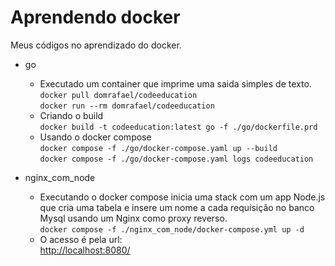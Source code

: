 # Aprendendo docker

Meus códigos no aprendizado do docker.  

- go  
    - Executado um container que imprime uma saida simples de texto.  
        `docker pull domrafael/codeeducation`  
        `docker run --rm domrafael/codeeducation`  
    - Criando o build  
        `docker build -t codeeducation:latest go -f ./go/dockerfile.prd`
    - Usando o docker compose  
        `docker compose -f ./go/docker-compose.yaml up --build`  
        `docker compose -f ./go/docker-compose.yaml logs codeeducation`  

- nginx_com_node  
    - Executando o docker compose inicia uma stack com um app Node.js que cria uma tabela e insere um nome a cada requisição no banco Mysql usando um Nginx como proxy reverso.  
        `docker compose -f ./nginx_com_node/docker-compose.yml up -d`  
    - O acesso é pela url:  
        [http://localhost:8080/](http://localhost:8080/)  
